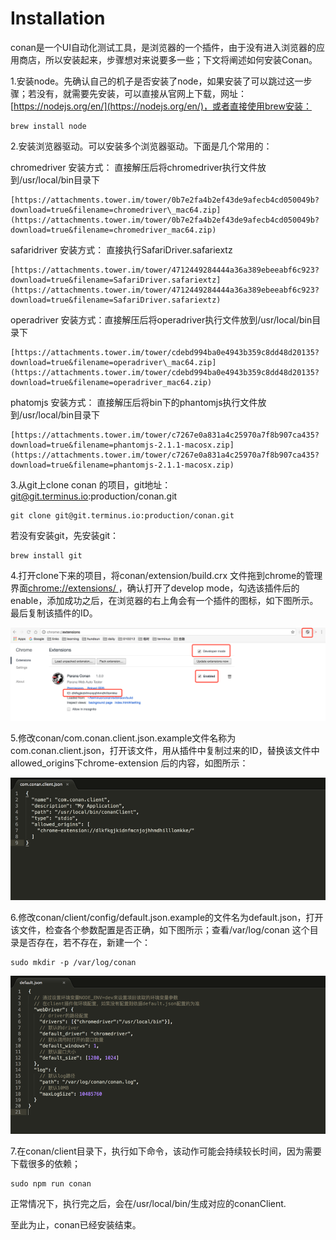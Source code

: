 # Installation

conan是一个UI自动化测试工具，是浏览器的一个插件，由于没有进入浏览器的应用商店，所以安装起来，步骤想对来说要多一些；下文将阐述如何安装Conan。

1.安装node。先确认自己的机子是否安装了node，如果安装了可以跳过这一步骤；若没有，就需要先安装，可以直接从官网上下载，网址：[https://nodejs.org/en/](https://nodejs.org/en/)，或者直接使用brew安装：

```
brew install node
```

2.安装浏览器驱动。可以安装多个浏览器驱动。下面是几个常用的：

chromedriver  安装方式： 直接解压后将chromedriver执行文件放到/usr/local/bin目录下

```
[https://attachments.tower.im/tower/0b7e2fa4b2ef43de9afecb4cd050049b?download=true&filename=chromedriver\_mac64.zip](https://attachments.tower.im/tower/0b7e2fa4b2ef43de9afecb4cd050049b?download=true&filename=chromedriver_mac64.zip)
```

safaridriver    安装方式： 直接执行SafariDriver.safariextz

```
[https://attachments.tower.im/tower/4712449284444a36a389ebeeabf6c923?download=true&filename=SafariDriver.safariextz](https://attachments.tower.im/tower/4712449284444a36a389ebeeabf6c923?download=true&filename=SafariDriver.safariextz)
```

operadriver    安装方式：直接解压后将operadriver执行文件放到/usr/local/bin目录下

```
[https://attachments.tower.im/tower/cdebd994ba0e4943b359c8dd48d20135?download=true&filename=operadriver\_mac64.zip](https://attachments.tower.im/tower/cdebd994ba0e4943b359c8dd48d20135?download=true&filename=operadriver_mac64.zip)
```

phatomjs       安装方式： 直接解压后将bin下的phantomjs执行文件放到/usr/local/bin目录下

```
[https://attachments.tower.im/tower/c7267e0a831a4c25970a7f8b907ca435?download=true&filename=phantomjs-2.1.1-macosx.zip](https://attachments.tower.im/tower/c7267e0a831a4c25970a7f8b907ca435?download=true&filename=phantomjs-2.1.1-macosx.zip)
```

3.从git上clone conan 的项目，git地址：git@git.terminus.io:production/conan.git

```
git clone git@git.terminus.io:production/conan.git
```

若没有安装git，先安装git：

```
brew install git
```

4.打开clone下来的项目，将conan/extension/build.crx 文件拖到chrome的管理界面[chrome://extensions/ ](chrome://extensions/)，确认打开了develop mode，勾选该插件后的enable，添加成功之后，在浏览器的右上角会有一个插件的图标，如下图所示。最后复制该插件的ID。

![](/assets/extension.png)

5.修改conan/com.conan.client.json.example文件名称为com.conan.client.json，打开该文件，用从插件中复制过来的ID，替换该文件中allowed\_origins下chrome-extension 后的内容，如图所示：

![](/assets/client.png)

6.修改conan/client/config/default.json.example的文件名为default.json，打开该文件，检查各个参数配置是否正确，如下图所示；查看/var/log/conan 这个目录是否存在，若不存在，新建一个：

```
sudo mkdir -p /var/log/conan
```

![](/assets/default.png)

7.在conan/client目录下，执行如下命令，该动作可能会持续较长时间，因为需要下载很多的依赖；

```
sudo npm run conan
```

正常情况下，执行完之后，会在/usr/local/bin/生成对应的conanClient.

至此为止，conan已经安装结束。


